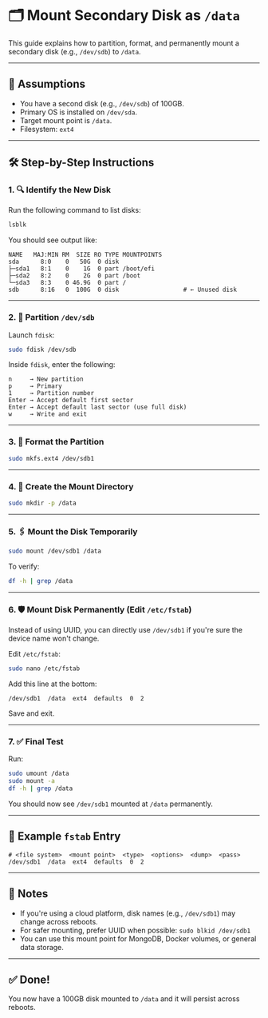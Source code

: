 
# 🗂️ Mount Secondary Disk as `/data`

This guide explains how to partition, format, and permanently mount a secondary disk (e.g., `/dev/sdb`) to `/data`.

---

## 📌 Assumptions

- You have a second disk (e.g., `/dev/sdb`) of 100GB.
- Primary OS is installed on `/dev/sda`.
- Target mount point is `/data`.
- Filesystem: `ext4`

---

## 🛠️ Step-by-Step Instructions

### 1. 🔍 Identify the New Disk

Run the following command to list disks:

```bash
lsblk
```

You should see output like:

```
NAME   MAJ:MIN RM  SIZE RO TYPE MOUNTPOINTS
sda      8:0    0   50G  0 disk 
├─sda1   8:1    0    1G  0 part /boot/efi
├─sda2   8:2    0    2G  0 part /boot
└─sda3   8:3    0 46.9G  0 part /
sdb      8:16   0  100G  0 disk                  # ← Unused disk
```

---

### 2. 📏 Partition `/dev/sdb`

Launch `fdisk`:

```bash
sudo fdisk /dev/sdb
```

Inside `fdisk`, enter the following:

```
n     → New partition  
p     → Primary  
1     → Partition number  
Enter → Accept default first sector  
Enter → Accept default last sector (use full disk)  
w     → Write and exit
```

---

### 3. 🧱 Format the Partition

```bash
sudo mkfs.ext4 /dev/sdb1
```

---

### 4. 📂 Create the Mount Directory

```bash
sudo mkdir -p /data
```

---

### 5. 🖇️ Mount the Disk Temporarily

```bash
sudo mount /dev/sdb1 /data
```

To verify:

```bash
df -h | grep /data
```

---

### 6. 🛡️ Mount Disk Permanently (Edit `/etc/fstab`)

Instead of using UUID, you can directly use `/dev/sdb1` if you're sure the device name won't change.

Edit `/etc/fstab`:

```bash
sudo nano /etc/fstab
```

Add this line at the bottom:

```fstab
/dev/sdb1  /data  ext4  defaults  0  2
```

Save and exit.

---

### 7. ✅ Final Test

Run:

```bash
sudo umount /data
sudo mount -a
df -h | grep /data
```

You should now see `/dev/sdb1` mounted at `/data` permanently.

---

## 🧾 Example `fstab` Entry

```fstab
# <file system>  <mount point>  <type>  <options>  <dump>  <pass>
/dev/sdb1  /data  ext4  defaults  0  2
```

---

## 📎 Notes

- If you're using a cloud platform, disk names (e.g., `/dev/sdb1`) may change across reboots.
- For safer mounting, prefer UUID when possible: `sudo blkid /dev/sdb1`
- You can use this mount point for MongoDB, Docker volumes, or general data storage.

---

## ✅ Done!

You now have a 100GB disk mounted to `/data` and it will persist across reboots.
